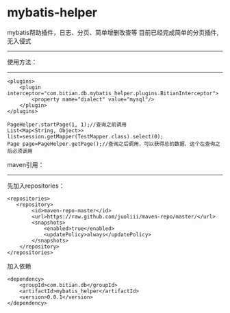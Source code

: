 # mybatis-helper
mybatis帮助插件，日志、分页、简单增删改查等
目前已经完成简单的分页插件,无入侵式
***
使用方法：

---

```
<plugins>
	<plugin interceptor="com.bitian.db.mybatis_helper.plugins.BitianInterceptor">
		<property name="dialect" value="mysql"/>
	</plugin>
</plugins>
```

```
PageHelper.startPage(1, 1);//查询之前调用
List<Map<String, Object>> list=session.getMapper(TestMapper.class).select(0);
Page page=PageHelper.getPage();//查询之后调用，可以获得总的数据，这个在查询之后必须调用
```
maven引用：

---


先加入repositories：


```
<repositories>  
   <repository>
		<id>maven-repo-master</id>
		<url>https://raw.github.com/juoliii/maven-repo/master/</url>
		<snapshots>
		    <enabled>true</enabled>
		    <updatePolicy>always</updatePolicy>
		</snapshots>
	</repository>
</repositories>
```
加入依赖

```
<dependency>  
    <groupId>com.bitian.db</groupId>  
    <artifactId>mybatis_helper</artifactId>  
    <version>0.0.1</version>
</dependency> 
```
